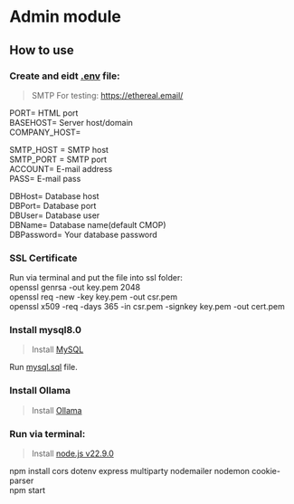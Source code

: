 # Admin module

## How to use

### Create and eidt [.env](.env) file:

> SMTP For testing: https://ethereal.email/

PORT= HTML port  
BASEHOST= Server host/domain  
COMPANY_HOST=  

SMTP_HOST = SMTP host  
SMTP_PORT = SMTP port  
ACCOUNT= E-mail address  
PASS= E-mail pass  

DBHost= Database host  
DBPort= Database port  
DBUser= Database user  
DBName= Database name(default CMOP)  
DBPassword= Your database password  

### SSL Certificate

Run via terminal and put the file into ssl folder:  
openssl genrsa -out key.pem 2048  
openssl req -new -key key.pem -out csr.pem  
openssl x509 -req -days 365 -in csr.pem -signkey key.pem -out cert.pem  

### Install mysql8.0

> Install [MySQL](https://dev.mysql.com/downloads/mysql/)

Run [mysql.sql](https://github.com/Coffee-Con/Database/blob/main/mysql.sql) file.

### Install Ollama

> Install [Ollama](https://ollama.com/)

### Run via terminal:

> Install [node.js v22.9.0](https://nodejs.org/en/download/package-manager)  

npm install cors dotenv express multiparty nodemailer nodemon cookie-parser  
npm start
